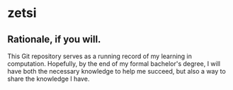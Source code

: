 # zetsi

## Rationale, if you will. 
This Git repository serves as a running record of my learning in computation. Hopefully, by the end of my formal bachelor's degree, I will have both the necessary knowledge to help me succeed, but also a way to share the knowledge I have. 